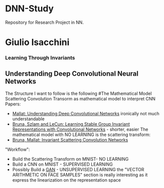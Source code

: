 # DNN-Study

Repository for Research Project in NN.
# Giulio Isacchini
### Learning Through Invariants
## Understanding Deep Convolutional Neural Networks

The Structure I want to follow is the following
#The Mathematical Model
Scattering Convolution Transorm as mathematical model to interpret CNN
Papers:
- [Mallat: Understanding Deep Convolutional Networks](https://arxiv.org/pdf/1601.04920v1.pdf) ironically not much understandable
- [Bruna, Szlam and LeCun: Learning Stable Group Invariant Representations
with Convolutional Networks](https://arxiv.org/pdf/1301.3537v1.pdf) - shorter, easier
The mathematical model with  NO LEARNING is the scattering transform:
- [Bruna, Mallat: Invariant Scattering Convolution Networks](https://arxiv.org/pdf/1203.1513.pdf)

"Workflow":
- Build the Scattering Transform on MNIST- NO LEARNING
- Build a CNN on MNIST - SUPERVISED LEARNING
- Possibly Build a [GAN](https://arxiv.org/pdf/1511.06434.pdf) - UNSUPERVISED LEARNING
	 the "VECTOR ARITHMETIC ON FACE SAMPLES" section is really interesting as it express the linearization on the representation space
